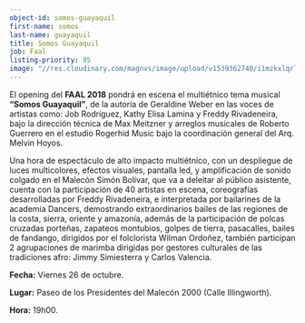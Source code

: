 ```yaml
---
object-id: somos-guayaquil
first-name: somos
last-name: guayaquil
title: Somos Guayaquil
job: Faal
listing-priority: 95
image: "//res.cloudinary.com/magnvs/image/upload/v1539362740/i1mzkxlqrltfxtwfbomh.jpg"
---
```


El opening del **FAAL 2018** pondrá en escena el multiétnico tema musical **“Somos Guayaquil”**, de la autoría de Geraldine Weber en las voces de  artistas como: Job Rodríguez, Kathy Elisa Lamina y Freddy Rivadeneira, bajo la dirección técnica de Max Meitzner y arreglos musicales de Roberto Guerrero en el estudio Rogerhid Music bajo la coordinación general del Arq. Melvin Hoyos.

Una hora de espectáculo  de alto impacto multiétnico, con un despliegue de  luces multicolores, efectos visuales, pantalla led,  y amplificación de sonido colgado en el Malecón Simón Bolívar, que va a deleitar  al público asistente, cuenta con la participación de  40 artistas en escena, coreografías desarrolladas por Freddy Rivadeneira, e interpretada por bailarines de la academia Dancers, demostrando  extraordinarios  bailes de las  regiones de  la costa, sierra, oriente y  amazonía,  además de la participación de  polcas cruzadas porteñas, zapateos montubios, golpes de tierra, pasacalles, bailes de fandango,  dirigidos por el folclorista Wilman Ordoñez, también participan 2  agrupaciones de marimba  dirigidas por  gestores culturales de las tradiciones afro: Jimmy Simiesterra y Carlos Valencia.

**Fecha:** Viernes 26 de octubre.

**Lugar:** Paseo de los Presidentes del Malecón 2000 (Calle Illingworth).

**Hora:** 19h00.
